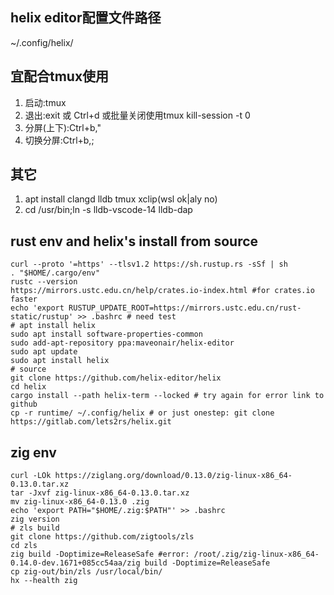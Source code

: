 ## helix editor配置文件路径
~/.config/helix/

## 宜配合tmux使用
1. 启动:tmux
2. 退出:exit 或 Ctrl+d 或批量关闭使用tmux kill-session -t 0
3. 分屏(上下):Ctrl+b,"
4. 切换分屏:Ctrl+b,;

## 其它
1. apt install clangd lldb tmux xclip(wsl ok|aly no)
2. cd /usr/bin;ln -s lldb-vscode-14 lldb-dap

## rust env and helix's install from source
```
curl --proto '=https' --tlsv1.2 https://sh.rustup.rs -sSf | sh
. "$HOME/.cargo/env"
rustc --version
https://mirrors.ustc.edu.cn/help/crates.io-index.html #for crates.io faster
echo 'export RUSTUP_UPDATE_ROOT=https://mirrors.ustc.edu.cn/rust-static/rustup' >> .bashrc # need test
# apt install helix
sudo apt install software-properties-common
sudo add-apt-repository ppa:maveonair/helix-editor
sudo apt update
sudo apt install helix
# source
git clone https://github.com/helix-editor/helix
cd helix
cargo install --path helix-term --locked # try again for error link to github
cp -r runtime/ ~/.config/helix # or just onestep: git clone https://gitlab.com/lets2rs/helix.git
```

## zig env
```
curl -LOk https://ziglang.org/download/0.13.0/zig-linux-x86_64-0.13.0.tar.xz
tar -Jxvf zig-linux-x86_64-0.13.0.tar.xz
mv zig-linux-x86_64-0.13.0 .zig
echo 'export PATH="$HOME/.zig:$PATH"' >> .bashrc
zig version
# zls build
git clone https://github.com/zigtools/zls
cd zls
zig build -Doptimize=ReleaseSafe #error: /root/.zig/zig-linux-x86_64-0.14.0-dev.1671+085cc54aa/zig build -Doptimize=ReleaseSafe
cp zig-out/bin/zls /usr/local/bin/
hx --health zig
```

